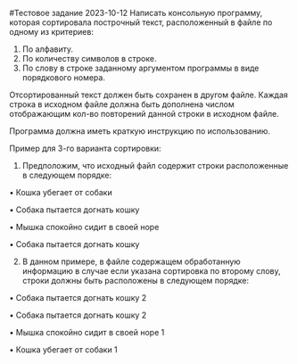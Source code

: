 #Тестовое задание 2023-10-12
Написать консольную программу, которая  сортировала построчный текст,  расположенный  в файле по одному из критериев:
1. По алфавиту.
2. По количеству символов в строке.
3. По слову в строке заданному аргументом программы в виде порядкового номера.

Отсортированный текст должен быть сохранен в другом файле.
Каждая строка в исходном файле должна быть дополнена числом отображающим
кол-во повторений данной строки в исходном файле.

Программа должна иметь краткую инструкцию по использованию.

Пример для 3-го варианта сортировки:

1. Предположим, что исходный файл содержит строки расположенные в следующем порядке:

• Кошка убегает от собаки

• Собака пытается догнать кошку

• Мышка спокойно сидит в своей норе

• Собака пытается догнать кошку


2. В данном примере, в файле содержащем обработанную информацию в случае если указана сортировка по второму слову,
   строки должны быть расположены в следующем порядке:

• Собака пытается догнать кошку 2

• Собака пытается догнать кошку 2

• Мышка спокойно сидит в своей норе 1

• Кошка убегает от собаки 1